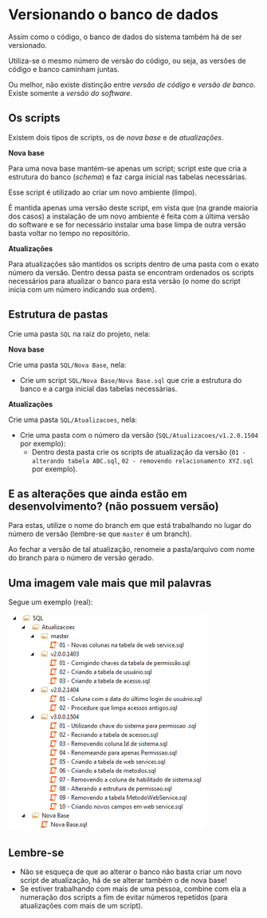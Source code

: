 # Versionando o banco de dados

Assim como o código, o banco de dados do sistema também há de ser versionado.

Utiliza-se o mesmo número de versão do código, ou seja, as versões de código e banco caminham juntas.

Ou melhor, não existe distinção entre *versão de código* e *versão de banco*.
Existe somente a *versão do software*.

## Os scripts

Existem dois tipos de scripts, os de *nova base* e de *atualizações*.

**Nova base**

Para uma nova base mantém-se apenas um script; script este que cria a estrutura do banco (*schema*) e faz carga inicial nas tabelas necessárias.

Esse script é utilizado ao criar um novo ambiente (limpo).

É mantida apenas uma versão deste script, em vista que (na grande maioria dos casos) a instalação de um novo ambiente é feita com a última versão do software e se for necessário instalar uma base limpa de outra versão basta voltar no tempo no repositório.

**Atualizações**

Para atualizações são mantidos os scripts dentro de uma pasta com o exato número da versão.
Dentro dessa pasta se encontram ordenados os scripts necessários para atualizar o banco para esta versão (o nome do script inicia com um número indicando sua ordem).

## Estrutura de pastas

Crie uma pasta `SQL` na raiz do projeto, nela:

**Nova base**

Crie uma pasta `SQL/Nova Base`, nela:

* Crie um script `SQL/Nova Base/Nova Base.sql` que crie a estrutura do banco e a carga inicial das tabelas necessárias.

**Atualizações**

Crie uma pasta `SQL/Atualizacoes`, nela:

  * Crie uma pasta com o número da versão (`SQL/Atualizacoes/v1.2.0.1504` por exemplo):
    * Dentro desta pasta crie os scripts de atualização da versão (`01 - alterando tabela ABC.sql`, `02 - removendo relacionamento XYZ.sql` por exemplo).

## E as alterações que ainda estão em desenvolvimento? (não possuem versão)

Para estas, utilize o nome do branch em que está trabalhando no lugar do número de versão (lembre-se que `master` é um branch).

Ao fechar a versão de tal atualização, renomeie a pasta/arquivo com nome do branch para o número de versão gerado.

## Uma imagem vale mais que mil palavras

Segue um exemplo (real):

![](exemplo.png)

## Lembre-se

* Não se esqueça de que ao alterar o banco não basta criar um novo script de atualização, há de se alterar também o de nova base!
* Se estiver trabalhando com mais de uma pessoa, combine com ela a numeração dos scripts a fim de evitar números repetidos (para atualizações com mais de um script).